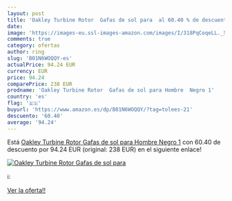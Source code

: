 ```yaml
---
layout: post
title: 'Oakley Turbine Rotor  Gafas de sol para  al 60.40 % de descuento'
date: 
image: 'https://images-eu.ssl-images-amazon.com/images/I/318PqCoqeLL._SL200_.jpg'
comments: true
category: ofertas
author: ring
slug: 'B01N6WOQQY-es'
actualPrice: 94.24 EUR
currency: EUR
price: 94.24
comparePrice: 238 EUR
prodname: 'Oakley Turbine Rotor  Gafas de sol para Hombre  Negro 1'
country: 'es'
flag: '🇪🇸'
buyurl: 'https://www.amazon.es/dp/B01N6WOQQY/?tag=tolees-21'
descuento: '60.40'
average: '94.24'
---
```


Está [Oakley Turbine Rotor  Gafas de sol para Hombre  Negro 1](https://www.amazon.es/dp/B01N6WOQQY/?tag=tolees-21) con 60.40 de descuento por 94.24 EUR (original: 238 EUR) en el siguiente enlace!

[![Oakley Turbine Rotor  Gafas de sol para ](https://images-eu.ssl-images-amazon.com/images/I/318PqCoqeLL._SL200_.jpg)](https://www.amazon.es/dp/B01N6WOQQY/?tag=tolees-21)

ℹ️:


[Ver la oferta!!](https://www.amazon.es/dp/B01N6WOQQY/?tag=tolees-21)
